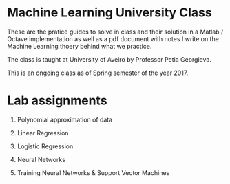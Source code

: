 # Machine Learning University Class

These are the pratice guides to solve in class and their solution in a Matlab / Octave implementation as well as a pdf document with notes I write on the Machine Learning thoery behind what we practice.

The class is taught at University of Aveiro by Professor Petia Georgieva.  

This is an ongoing class as of Spring semester of the year 2017.

# Lab assignments 

1. Polynomial approximation of data

2. Linear Regression

3. Logistic Regression

4. Neural Networks

5. Training Neural Networks & Support Vector Machines

